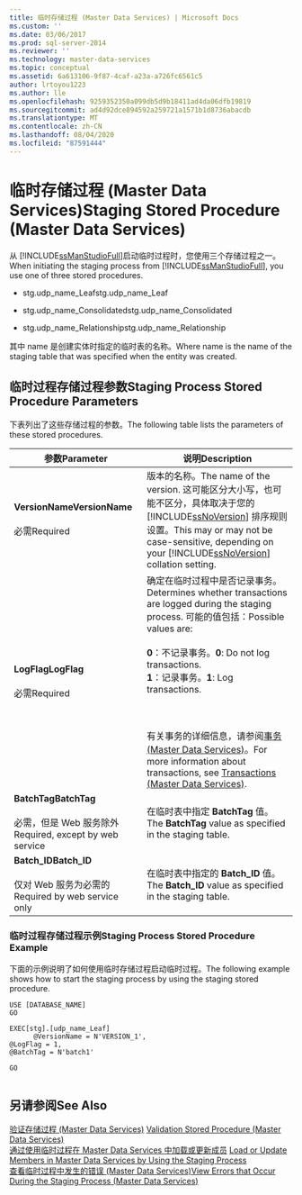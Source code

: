 ```yaml
---
title: 临时存储过程 (Master Data Services) | Microsoft Docs
ms.custom: ''
ms.date: 03/06/2017
ms.prod: sql-server-2014
ms.reviewer: ''
ms.technology: master-data-services
ms.topic: conceptual
ms.assetid: 6a613106-9f87-4caf-a23a-a726fc6561c5
author: lrtoyou1223
ms.author: lle
ms.openlocfilehash: 9259352350a099db5d9b18411ad4da06dfb19819
ms.sourcegitcommit: ad4d92dce894592a259721a1571b1d8736abacdb
ms.translationtype: MT
ms.contentlocale: zh-CN
ms.lasthandoff: 08/04/2020
ms.locfileid: "87591444"
---
```

# <a name="staging-stored-procedure-master-data-services"></a><span data-ttu-id="0860b-102">临时存储过程 (Master Data Services)</span><span class="sxs-lookup"><span data-stu-id="0860b-102">Staging Stored Procedure (Master Data Services)</span></span>
  <span data-ttu-id="0860b-103">从 [!INCLUDE[ssManStudioFull](../includes/ssmanstudiofull-md.md)]启动临时过程时，您使用三个存储过程之一。</span><span class="sxs-lookup"><span data-stu-id="0860b-103">When initiating the staging process from [!INCLUDE[ssManStudioFull](../includes/ssmanstudiofull-md.md)], you use one of three stored procedures.</span></span>  
  
-   <span data-ttu-id="0860b-104">stg.udp_name_Leaf</span><span class="sxs-lookup"><span data-stu-id="0860b-104">stg.udp_name_Leaf</span></span>  
  
-   <span data-ttu-id="0860b-105">stg.udp_name_Consolidated</span><span class="sxs-lookup"><span data-stu-id="0860b-105">stg.udp_name_Consolidated</span></span>  
  
-   <span data-ttu-id="0860b-106">stg.udp_name_Relationship</span><span class="sxs-lookup"><span data-stu-id="0860b-106">stg.udp_name_Relationship</span></span>  
  
 <span data-ttu-id="0860b-107">其中 name 是创建实体时指定的临时表的名称。</span><span class="sxs-lookup"><span data-stu-id="0860b-107">Where name is the name of the staging table that was specified when the entity was created.</span></span>  
  
## <a name="staging-process-stored-procedure-parameters"></a><span data-ttu-id="0860b-108">临时过程存储过程参数</span><span class="sxs-lookup"><span data-stu-id="0860b-108">Staging Process Stored Procedure Parameters</span></span>  
 <span data-ttu-id="0860b-109">下表列出了这些存储过程的参数。</span><span class="sxs-lookup"><span data-stu-id="0860b-109">The following table lists the parameters of these stored procedures.</span></span>  
  
|<span data-ttu-id="0860b-110">参数</span><span class="sxs-lookup"><span data-stu-id="0860b-110">Parameter</span></span>|<span data-ttu-id="0860b-111">说明</span><span class="sxs-lookup"><span data-stu-id="0860b-111">Description</span></span>|  
|---------------|-----------------|  
|<span data-ttu-id="0860b-112">**VersionName**</span><span class="sxs-lookup"><span data-stu-id="0860b-112">**VersionName**</span></span><br /><br /> <span data-ttu-id="0860b-113">必需</span><span class="sxs-lookup"><span data-stu-id="0860b-113">Required</span></span>|<span data-ttu-id="0860b-114">版本的名称。</span><span class="sxs-lookup"><span data-stu-id="0860b-114">The name of the version.</span></span> <span data-ttu-id="0860b-115">这可能区分大小写，也可能不区分，具体取决于您的 [!INCLUDE[ssNoVersion](../includes/ssnoversion-md.md)] 排序规则设置。</span><span class="sxs-lookup"><span data-stu-id="0860b-115">This may or may not be case-sensitive, depending on your [!INCLUDE[ssNoVersion](../includes/ssnoversion-md.md)] collation setting.</span></span>|  
|<span data-ttu-id="0860b-116">**LogFlag**</span><span class="sxs-lookup"><span data-stu-id="0860b-116">**LogFlag**</span></span><br /><br /> <span data-ttu-id="0860b-117">必需</span><span class="sxs-lookup"><span data-stu-id="0860b-117">Required</span></span>|<span data-ttu-id="0860b-118">确定在临时过程中是否记录事务。</span><span class="sxs-lookup"><span data-stu-id="0860b-118">Determines whether transactions are logged during the staging process.</span></span> <span data-ttu-id="0860b-119">可能的值包括：</span><span class="sxs-lookup"><span data-stu-id="0860b-119">Possible values are:</span></span><br /><br /> <span data-ttu-id="0860b-120">**0**：不记录事务。</span><span class="sxs-lookup"><span data-stu-id="0860b-120">**0**: Do not log transactions.</span></span><br /><span data-ttu-id="0860b-121">**1**：记录事务。</span><span class="sxs-lookup"><span data-stu-id="0860b-121">**1**: Log transactions.</span></span><br /><br /> <br /><br /> <span data-ttu-id="0860b-122">有关事务的详细信息，请参阅[事务 (Master Data Services)](transactions-master-data-services.md)。</span><span class="sxs-lookup"><span data-stu-id="0860b-122">For more information about transactions, see [Transactions &#40;Master Data Services&#41;](transactions-master-data-services.md).</span></span>|  
|<span data-ttu-id="0860b-123">**BatchTag**</span><span class="sxs-lookup"><span data-stu-id="0860b-123">**BatchTag**</span></span><br /><br /> <span data-ttu-id="0860b-124">必需，但是 Web 服务除外</span><span class="sxs-lookup"><span data-stu-id="0860b-124">Required, except by web service</span></span>|<span data-ttu-id="0860b-125">在临时表中指定 **BatchTag** 值。</span><span class="sxs-lookup"><span data-stu-id="0860b-125">The **BatchTag** value as specified in the staging table.</span></span>|  
|<span data-ttu-id="0860b-126">**Batch_ID**</span><span class="sxs-lookup"><span data-stu-id="0860b-126">**Batch_ID**</span></span><br /><br /> <span data-ttu-id="0860b-127">仅对 Web 服务为必需的</span><span class="sxs-lookup"><span data-stu-id="0860b-127">Required by web service only</span></span>|<span data-ttu-id="0860b-128">在临时表中指定的 **Batch_ID** 值。</span><span class="sxs-lookup"><span data-stu-id="0860b-128">The **Batch_ID** value as specified in the staging table.</span></span>|  
  
### <a name="staging-process-stored-procedure-example"></a><span data-ttu-id="0860b-129">临时过程存储过程示例</span><span class="sxs-lookup"><span data-stu-id="0860b-129">Staging Process Stored Procedure Example</span></span>  
 <span data-ttu-id="0860b-130">下面的示例说明了如何使用临时存储过程启动临时过程。</span><span class="sxs-lookup"><span data-stu-id="0860b-130">The following example shows how to start the staging process by using the staging stored procedure.</span></span>  
  
```  
USE [DATABASE_NAME]  
GO  
  
EXEC[stg].[udp_name_Leaf]  
      @VersionName = N'VERSION_1',  
@LogFlag = 1,  
@BatchTag = N'batch1'  
  
GO  
  
```  
  
## <a name="see-also"></a><span data-ttu-id="0860b-131">另请参阅</span><span class="sxs-lookup"><span data-stu-id="0860b-131">See Also</span></span>  
 <span data-ttu-id="0860b-132">[验证存储过程 &#40;Master Data Services&#41;](../../2014/master-data-services/validation-stored-procedure-master-data-services.md) </span><span class="sxs-lookup"><span data-stu-id="0860b-132">[Validation Stored Procedure &#40;Master Data Services&#41;](../../2014/master-data-services/validation-stored-procedure-master-data-services.md) </span></span>  
 <span data-ttu-id="0860b-133">[通过使用临时过程在 Master Data Services 中加载或更新成员](add-update-and-delete-data-master-data-services.md) </span><span class="sxs-lookup"><span data-stu-id="0860b-133">[Load or Update Members in Master Data Services by Using the Staging Process](add-update-and-delete-data-master-data-services.md) </span></span>  
 [<span data-ttu-id="0860b-134">查看临时过程中发生的错误 &#40;Master Data Services&#41;</span><span class="sxs-lookup"><span data-stu-id="0860b-134">View Errors that Occur During the Staging Process &#40;Master Data Services&#41;</span></span>](view-errors-that-occur-during-staging-master-data-services.md)  
  
  
